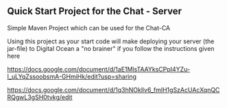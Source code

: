 ## Quick Start Project for the Chat - Server

Simple Maven Project which can be used for the Chat-CA 

Using this project as your start code will make deploying your server (the jar-file) to Digital Ocean a "no brainer" if you follow the instructions given here

https://docs.google.com/document/d/1aE1MlsTAAYksCPpI4YZu-I_uLYqZssoobsmA-GHmiHk/edit?usp=sharing 

https://docs.google.com/document/d/1q3hNOkllv6_fmlH1gSzAcUAcXqnQCRQgwL3gSH0tvkg/edit
